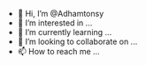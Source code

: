 - 👋 Hi, I’m @Adhamtonsy
- 👀 I’m interested in ...
- 🌱 I’m currently learning ...
- 💞️ I’m looking to collaborate on ...
- 📫 How to reach me ...

<!---
Adhamtonsy/Adhamtonsy is a ✨ special ✨ repository because its `ADHAM.md` (this file) appears on your GitHub profile.
You can click the Preview link to take a look at your changes.
--->
